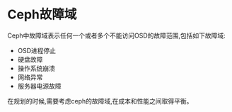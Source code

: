 # Ceph故障域

Ceph中故障域表示任何一个或者多个不能访问OSD的故障范围,包括如下故障域:

* OSD进程停止
* 硬盘故障
* 操作系统崩溃
* 网络异常
* 服务器电源故障


在规划的时候,需要考虑ceph的故障域,在成本和性能之间取得平衡。



